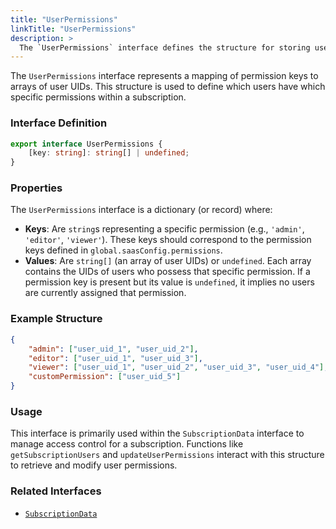 ```yaml
---
title: "UserPermissions"
linkTitle: "UserPermissions"
description: >
  The `UserPermissions` interface defines the structure for storing user permissions within a subscription.
---
```


The `UserPermissions` interface represents a mapping of permission keys to arrays of user UIDs. This structure is used to define which users have which specific permissions within a subscription.

### Interface Definition

```typescript
export interface UserPermissions {
    [key: string]: string[] | undefined;
}
```

### Properties

The `UserPermissions` interface is a dictionary (or record) where:

*   **Keys**: Are `string`s representing a specific permission (e.g., `'admin'`, `'editor'`, `'viewer'`). These keys should correspond to the permission keys defined in `global.saasConfig.permissions`.
*   **Values**: Are `string[]` (an array of user UIDs) or `undefined`. Each array contains the UIDs of users who possess that specific permission. If a permission key is present but its value is `undefined`, it implies no users are currently assigned that permission.

### Example Structure

```json
{
    "admin": ["user_uid_1", "user_uid_2"],
    "editor": ["user_uid_1", "user_uid_3"],
    "viewer": ["user_uid_1", "user_uid_2", "user_uid_3", "user_uid_4"],
    "customPermission": ["user_uid_5"]
}
```

### Usage

This interface is primarily used within the `SubscriptionData` interface to manage access control for a subscription. Functions like `getSubscriptionUsers` and `updateUserPermissions` interact with this structure to retrieve and modify user permissions.

### Related Interfaces

*   [`SubscriptionData`](/functions/types/SubscriptionData/)
